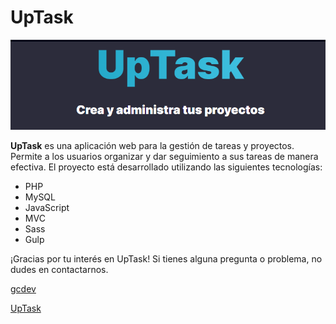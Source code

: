 # UpTask 
!['uptask'](/src/img/uptask.png)


**UpTask** es una aplicación web para la gestión de tareas y proyectos. Permite a los usuarios organizar y dar seguimiento a sus tareas de manera efectiva. El proyecto está desarrollado utilizando las siguientes tecnologías:

* PHP
* MySQL
* JavaScript
* MVC
* Sass
* Gulp



¡Gracias por tu interés en UpTask! Si tienes alguna pregunta o problema, no dudes en contactarnos.

[gcdev](https://gcdev.alwaysdata.net)

[UpTask](https://uptask-gcdev.domcloud.io)
